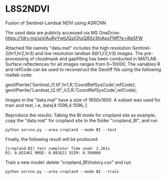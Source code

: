 # L8S2NDVI
Fusion of Sentinel-Landsat NDVI using ASRCNN

The used data are publicly accessed via MS OneDrive: https://1drv.ms/u/s!AuRyYwtUQzjOhzQ8Xz3hiApcFNff?e=i6e5FW

Attached file namely "data.mat" includes the high resolution Sentinel-2(hr1,hr2,hr3) and low resolution landsat-8(lr1,lr2,lr3) images. The pre-processing of cloudmask and gapfilling has been conducted in MATLAB. Surface reflectences for all images ranges from 0~10000. The variables R and refCode can be used to  reconstruct the Geotiff file using the following matlab code:

geotiffwrite('Sentinel_t1.tif',hr1,R,'CoordRefSysCode',refCode);
geotiffwrite('Landsat_t2.tif',;lr2,R,'CoordRefSysCode',refCode);

Images in the "data.mat" have a size of 1600x1600. A subset was used for train and test, i.e, data[4:1596,4:1596,:]

Reproduce the results:
Taking the BI mode for cropland site as example, copy the "data.mat" for cropland site to the folder "cropland_BI", and run 

    python asrcnn.py --area cropland --mode BI --test

Finally, the following result will be produced:

    [cropland-BI] test complete! Time used: 2.261s
    R2: 0.852461 RMSE: 0.081621 SSIM: 0.760000

Train a new model:
delete "cropland_BI\history.csv" and run

    python asrcnn.py --area cropland --mode BI --train
